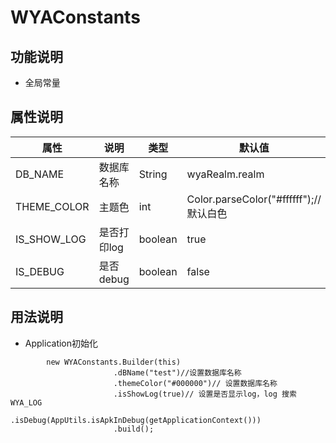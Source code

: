 # WYAConstants
## 功能说明
- 全局常量

## 属性说明
属性 | 说明 | 类型 | 默认值
---|---|---|---
DB_NAME|数据库名称|String|wyaRealm.realm
THEME_COLOR|主题色|int|Color.parseColor("#ffffff");// 默认白色
IS_SHOW_LOG|是否打印log|boolean|true
IS_DEBUG|是否debug|boolean|false

## 用法说明
- Application初始化
```     
        new WYAConstants.Builder(this)
                       .dBName("test")//设置数据库名称
                       .themeColor("#000000")// 设置数据库名称
                       .isShowLog(true)// 设置是否显示log，log 搜索WYA_LOG
                       .isDebug(AppUtils.isApkInDebug(getApplicationContext()))
                       .build();
```